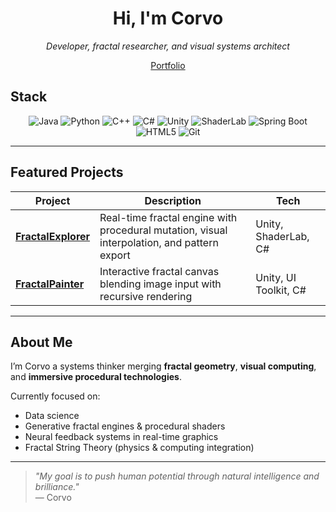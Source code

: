<h1 align="center">Hi, I'm Corvo</h1>
<p align="center">
  <em>Developer, fractal researcher, and visual systems architect</em>  
</p>

<p align="center">
  <a href="https://danielcuervo.notion.site/Portfolio-20b6ad1cd22f802fa76dd74a60e823ea">
     Portfolio
  </a> 
  
##  Stack

<div align="center">

  ![Java](https://img.shields.io/badge/Java-ED8B00?style=flat-square&logo=openjdk&logoColor=white)
  ![Python](https://img.shields.io/badge/Python-3776AB?style=flat-square&logo=python&logoColor=white)
  ![C++](https://img.shields.io/badge/C++-00599C?style=flat-square&logo=c%2b%2b&logoColor=white)
  ![C#](https://img.shields.io/badge/C%23-239120?style=flat-square&logo=csharp&logoColor=white)
  ![Unity](https://img.shields.io/badge/Unity-000000?style=flat-square&logo=unity&logoColor=white)
  ![ShaderLab](https://img.shields.io/badge/ShaderLab-orange?style=flat-square)
  ![Spring Boot](https://img.shields.io/badge/Spring_Boot-6DB33F?style=flat-square&logo=springboot&logoColor=white)
  ![HTML5](https://img.shields.io/badge/HTML5-E34F26?style=flat-square&logo=html5&logoColor=white)
  ![Git](https://img.shields.io/badge/Git-F05032?style=flat-square&logo=git&logoColor=white)

</div>

---

##  Featured Projects

| Project | Description | Tech |
|--------|-------------|------|
| [**FractalExplorer**](https://github.com/corvo001/FractalExplorer) | Real-time fractal engine with procedural mutation, visual interpolation, and pattern export | Unity, ShaderLab, C# |
| [**FractalPainter**](https://github.com/corvo001/FractalPainter) | Interactive fractal canvas blending image input with recursive rendering | Unity, UI Toolkit, C# |

---

##  About Me

I’m Corvo a systems thinker merging **fractal geometry**, **visual computing**, and **immersive procedural technologies**.

Currently focused on:
- Data science
- Generative fractal engines & procedural shaders
- Neural feedback systems in real-time graphics
- Fractal String Theory (physics & computing integration)

---
> *"My goal is to push human potential through natural intelligence and brilliance."*  
> — Corvo
